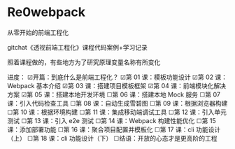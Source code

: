# Re0webpack
从零开始的前端工程化

gitchat《透视前端工程化》课程代码案例+学习记录

照着课程做的，有些地方为了研究原理变量名称有所变化

进度：
☑开篇：到底什么是前端工程化？
☑第 01 课：模板功能设计
☑第 02 课：Webpack 基本介绍
☑第 03 课：搭建项目模板框架
☑第 04 课：前端模块化解决方案
☑第 05 课：搭建本地开发环境
☐第 06 课：搭建本地 Mock 服务
☐第 07 课：引入代码检查工具
☐第 08 课：自动生成雪碧图
☐第 09 课：根据浏览器构建
☐第 10 课：根据环境构建
☐第 11 课：集成移动端调试工具
☐第 12 课：引入单元测试
☐第 13 课：引入 e2e 测试
☐第 14 课：Webpack 构建性能优化
☐第 15 课：添加部署功能
☐第 16 课：聚合项目配置并模板化
☐第 17 课：cli 功能设计（上）
☐第 18 课：cli 功能设计（下）
☐结语：开放的心态才是更高阶的工程